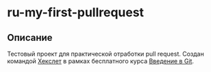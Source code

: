 # ru-my-first-pullrequest
## Описание

Тестовый проект для практической отработки pull request.
Создан командой [Хекслет](https://ru.hexlet.io/ "Хекслет") в рамках бесплатного курса [Введение в Git](https://ru.hexlet.io/courses/intro_to_git "Введение в Git").